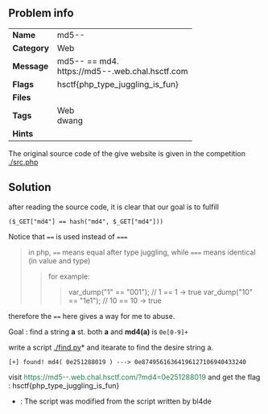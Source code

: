 ## Problem info
<table>
  <tr>
    <td><strong>Name</strong></td>
    <td>md5--</td>
  </tr>
  <tr>
    <td><strong>Category</strong></td>
    <td>Web</td>
  </tr>
  <tr>
    <td><strong>Message</strong></td>
    <td>md5-- == md4.</br>
    	https://md5--.web.chal.hsctf.com
    </td>
  </tr>
  <tr>
    <td><strong>Flags</strong></td>
    <td>hsctf{php_type_juggling_is_fun}</td>
  </tr>
  <tr>
    <td><strong>Files</strong></td>
    <td></td>
  </tr>
  <tr>
    <td><strong>Tags</strong></td>
    <td>Web<br>dwang</td>
  </tr>
  <tr>
    <td><strong>Hints</strong></td>
    <td></td>
  </tr>
</table>

The original source code of the give website is given in the competition [./src.php](./src.php)

## Solution

after reading the source code, it is clear that our goal is to fulfill 

```
($_GET["md4"] == hash("md4", $_GET["md4"]))
```

Notice that `==` is used instead of `===`

> in php, `==` means equal after type juggling, while `===` means identical (in value and type)
>> for example:
>>>   var_dump("1" == "001"); // 1 == 1 -> true
>>>   var_dump("10" == "1e1"); // 10 == 10 -> true

therefore the `==` here gives a way for me to abuse.

Goal : find a string **a** st. both **a** and **md4(a)** is `0e[0-9]+` 

write a script [./find.py](./find.py)* and itearate to find the desire string a.

```
[+] found! md4( 0e251288019 ) ---> 0e87495616364196127106940433240
```

visit <font color="1E8449">https://md5--.web.chal.hsctf.com/?md4=0e251288019</font>
and get the flag : hsctf{php_type_juggling_is_fun}


* : The script was modified from the script written by bl4de


